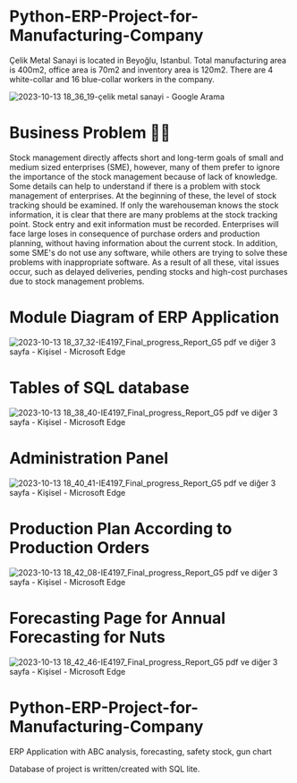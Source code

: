 # Python-ERP-Project-for-Manufacturing-Company

Çelik Metal Sanayi is located in Beyoğlu, Istanbul. Total manufacturing area is 
400m2, office area is 70m2 and inventory area is 120m2. There are 4 white-collar and 16 
blue-collar workers in the company.

![2023-10-13 18_36_19-çelik metal sanayi - Google Arama](https://github.com/oktaydoganyildiz/Customer-Segmentation-with-RFM/assets/70387935/bfa80866-ba56-4471-8c61-fadef9ac1cea)


# Business Problem 👩‍💻
Stock management directly affects short and long-term goals of small and medium 
sized enterprises (SME), however, many of them prefer to ignore the importance of the stock 
management because of lack of knowledge. Some details can help to understand if there is 
a problem with stock management of enterprises. At the beginning of these, the level of stock 
tracking should be examined. If only the warehouseman knows the stock information, it is 
clear that there are many problems at the stock tracking point. Stock entry and exit 
information must be recorded. Enterprises will face large loses in consequence of purchase 
orders and production planning, without having information about the current stock. In 
addition, some SME's do not use any software, while others are trying to solve these 
problems with inappropriate software. As a result of all these, vital issues occur, such as 
delayed deliveries, pending stocks and high-cost purchases due to stock management 
problems.


# Module Diagram of ERP Application
![2023-10-13 18_37_32-IE4197_Final_progress_Report_G5 pdf ve diğer 3 sayfa - Kişisel - Microsoft​ Edge](https://github.com/oktaydoganyildiz/Customer-Segmentation-with-RFM/assets/70387935/3c98e21b-aefd-419f-bbcf-fbbb2f9e21ae)

 # Tables of SQL database
![2023-10-13 18_38_40-IE4197_Final_progress_Report_G5 pdf ve diğer 3 sayfa - Kişisel - Microsoft​ Edge](https://github.com/oktaydoganyildiz/Customer-Segmentation-with-RFM/assets/70387935/f502d62f-5529-454a-aa3e-c2e6aaacec91)

# Administration Panel
![2023-10-13 18_40_41-IE4197_Final_progress_Report_G5 pdf ve diğer 3 sayfa - Kişisel - Microsoft​ Edge](https://github.com/oktaydoganyildiz/Customer-Segmentation-with-RFM/assets/70387935/d66a5de4-8e18-4814-882f-00e4ed841c6e)

# Production Plan According to Production Orders
![2023-10-13 18_42_08-IE4197_Final_progress_Report_G5 pdf ve diğer 3 sayfa - Kişisel - Microsoft​ Edge](https://github.com/oktaydoganyildiz/Customer-Segmentation-with-RFM/assets/70387935/39419f1e-7780-46f5-a94e-699e7f18bd80)

# Forecasting Page for Annual Forecasting for Nuts
![2023-10-13 18_42_46-IE4197_Final_progress_Report_G5 pdf ve diğer 3 sayfa - Kişisel - Microsoft​ Edge](https://github.com/oktaydoganyildiz/Customer-Segmentation-with-RFM/assets/70387935/bd1c99e0-39a5-46a7-a664-146c046f8b70)






# Python-ERP-Project-for-Manufacturing-Company
ERP Application with ABC analysis, forecasting, safety stock, gun chart

Database of project is written/created with SQL lite. 
